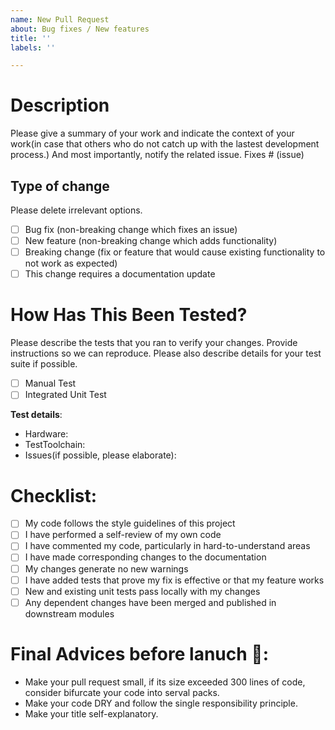 ```yaml
---
name: New Pull Request
about: Bug fixes / New features
title: ''
labels: ''

---
```


# Description

Please give a summary of your work and indicate the context of your work(in case that others who do not catch up with the lastest development process.)
And most importantly, notify the related issue.
Fixes # (issue)

## Type of change

Please delete irrelevant options. 

- [ ] Bug fix (non-breaking change which fixes an issue)
- [ ] New feature (non-breaking change which adds functionality)
- [ ] Breaking change (fix or feature that would cause existing functionality to not work as expected)
- [ ] This change requires a documentation update

# How Has This Been Tested?

Please describe the tests that you ran to verify your changes. Provide instructions so we can reproduce. Please also describe details for your test suite if possible.

- [ ] Manual Test
- [ ] Integrated Unit Test

**Test details**:
* Hardware:
* TestToolchain:
* Issues(if possible, please elaborate):

# Checklist:

- [ ] My code follows the style guidelines of this project
- [ ] I have performed a self-review of my own code
- [ ] I have commented my code, particularly in hard-to-understand areas
- [ ] I have made corresponding changes to the documentation
- [ ] My changes generate no new warnings
- [ ] I have added tests that prove my fix is effective or that my feature works
- [ ] New and existing unit tests pass locally with my changes
- [ ] Any dependent changes have been merged and published in downstream modules

# Final Advices before lanuch 🚀:
* Make your pull request small, if its size exceeded 300 lines of code, consider bifurcate your code into serval packs.
* Make your code DRY and follow the single responsibility principle.
* Make your title self-explanatory.
